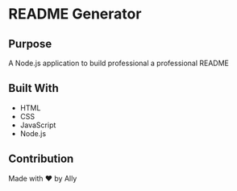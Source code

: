 # README Generator

## Purpose
A Node.js application to build professional a professional README

## Built With
* HTML
* CSS
* JavaScript
* Node.js

## Contribution
Made with ❤️ by Ally
